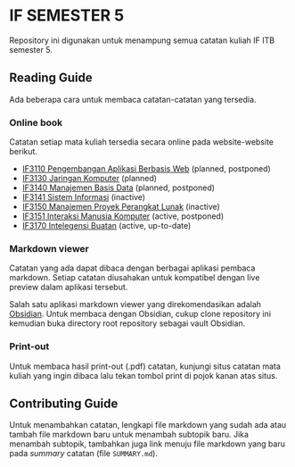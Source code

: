 # IF SEMESTER 5
Repository ini digunakan untuk menampung semua catatan kuliah IF ITB semester 5.

## Reading Guide

Ada beberapa cara untuk membaca catatan-catatan yang tersedia.

### Online book  
Catatan setiap mata kuliah tersedia secara online pada website-website berikut.
- [IF3110 Pengembangan Aplikasi Berbasis Web](https://if3110-wbd.web.app) (planned, postponed)
- [IF3130 Jaringan Komputer](https://if3130.web.app) (planned)
- [IF3140 Manajemen Basis Data](https://if3140.web.app) (planned, postponed)
- [IF3141 Sistem Informasi](https://if3141.web.app) (inactive)
- [IF3150 Manajemen Proyek Perangkat Lunak](https://if3150.web.app) (inactive)
- [IF3151 Interaksi Manusia Komputer](https://if3151.web.app) (active, postponed)
- [IF3170 Intelegensi Buatan](https://if3170-ai.web.app) (active, up-to-date)

### Markdown viewer  
Catatan yang ada dapat dibaca dengan berbagai aplikasi
pembaca markdown. Setiap catatan diusahakan untuk kompatibel
dengan live preview dalam aplikasi tersebut.

Salah satu aplikasi markdown viewer yang direkomendasikan adalah [Obsidian](https://obsidian.md/). Untuk membaca dengan Obsidian,
cukup clone repository ini kemudian buka directory root repository
sebagai vault Obsidian.

### Print-out
Untuk membaca hasil print-out (.pdf) catatan, kunjungi situs
catatan mata kuliah yang ingin dibaca lalu tekan tombol print
di pojok kanan atas situs.

## Contributing Guide

Untuk menambahkan catatan, lengkapi file markdown yang sudah ada atau tambah file
markdown baru untuk menambah subtopik baru. Jika menambah subtopik, tambahkan
juga link menuju file markdown yang baru pada *summary* catatan (file `SUMMARY.md`).